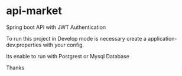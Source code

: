# api-market
Spring boot API with JWT Authentication

To run this project in Develop mode is necessary create a application-dev.properties with your config.

Its enable to run with Postgrest or Mysql Database

Thanks
